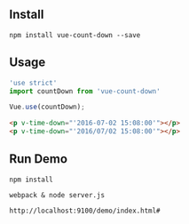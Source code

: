 ## Install
```
npm install vue-count-down --save

```

## Usage

```js
'use strict'
import countDown from 'vue-count-down'

Vue.use(countDown);

```

```html
<p v-time-down="'2016-07-02 15:08:00'"></p>
<p v-time-down="'2016/07/02 15:08:00'"></p>
```

## Run Demo

```
npm install

webpack & node server.js

http://localhost:9100/demo/index.html#

```